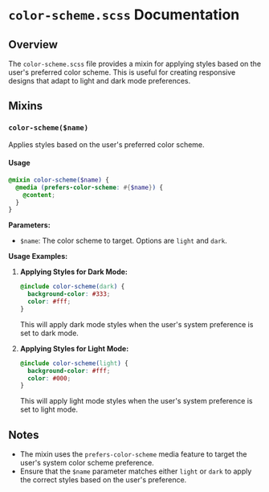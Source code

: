 # `color-scheme.scss` Documentation

## Overview

The `color-scheme.scss` file provides a mixin for applying styles based on the user's preferred color scheme. This is useful for creating responsive designs that adapt to light and dark mode preferences.

## Mixins

### `color-scheme($name)`

Applies styles based on the user's preferred color scheme.

#### Usage

```scss
@mixin color-scheme($name) {
  @media (prefers-color-scheme: #{$name}) {
    @content;
  }
}
```

**Parameters:**

- `$name`: The color scheme to target. Options are `light` and `dark`.

**Usage Examples:**

1. **Applying Styles for Dark Mode:**

   ```scss
   @include color-scheme(dark) {
     background-color: #333;
     color: #fff;
   }
   ```

   This will apply dark mode styles when the user's system preference is set to dark mode.

2. **Applying Styles for Light Mode:**

   ```scss
   @include color-scheme(light) {
     background-color: #fff;
     color: #000;
   }
   ```

   This will apply light mode styles when the user's system preference is set to light mode.

## Notes

- The mixin uses the `prefers-color-scheme` media feature to target the user's system color scheme preference.
- Ensure that the `$name` parameter matches either `light` or `dark` to apply the correct styles based on the user's preference.

